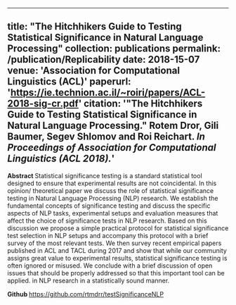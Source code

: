 
---
title: "The Hitchhikers Guide to Testing Statistical Significance in Natural Language Processing"
collection: publications
permalink: /publication/Replicability
date: 2018-15-07
venue: 'Association for Computational Linguistics (ACL)'
paperurl: 'https://ie.technion.ac.il/~roiri/papers/ACL-2018-sig-cr.pdf'
citation: '<b>"The Hitchhikers Guide to Testing Statistical Significance in Natural Language Processing."</b> Rotem Dror, Gili Baumer, Segev Shlomov and Roi Reichart. <i> In Proceedings of Association for Computational Linguistics (ACL 2018).</i>'
---

<b> Abstract </b>
Statistical significance testing is a standard statistical tool designed to ensure that experimental results are not coincidental. In this opinion/ theoretical paper we discuss the role of statistical significance testing in Natural Language Processing (NLP) research. We establish the fundamental concepts of significance testing and discuss the specific aspects of NLP tasks, experimental setups and evaluation measures that affect the choice of significance tests in NLP research. Based on this discussion we propose a simple practical protocol for statistical significance test selection in NLP setups and accompany this protocol with a brief survey of the most relevant tests. We then survey recent empirical papers published in ACL and TACL during 2017 and show that while our community assigns great value to experimental results, statistical significance testing is often ignored or misused. We conclude with a brief discussion of open issues that should be properly addressed so that this important tool can be applied. in NLP research in a statistically sound manner.

<b> Github </b>
https://github.com/rtmdrr/testSignificanceNLP

